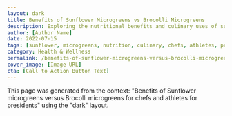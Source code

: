 ```yaml
---
layout: dark
title: Benefits of Sunflower Microgreens vs Brocolli Microgreens
description: Exploring the nutritional benefits and culinary uses of sunflower microgreens compared to brocolli microgreens for chefs, athletes, and presidents alike.
author: [Author Name]
date: 2022-07-15
tags: [sunflower, microgreens, nutrition, culinary, chefs, athletes, presidents]
category: Health & Wellness
permalink: /benefits-of-sunflower-microgreens-versus-brocolli-microgreens-for-chefs-and-athletes-for-presidents-dark/
cover_image: [Image URL]
cta: [Call to Action Button Text]
---
```


This page was generated from the context: "Benefits of Sunflower microgreens versus Brocolli microgreens for chefs and athletes for presidents" using the "dark" layout.